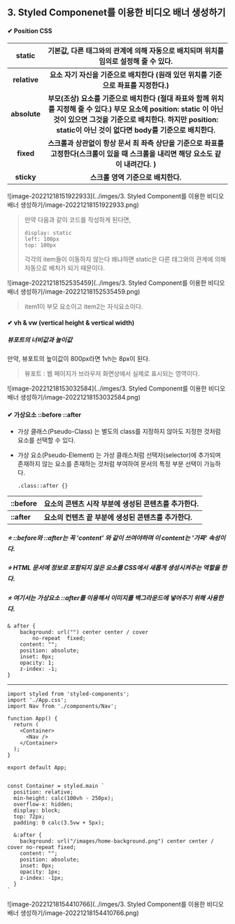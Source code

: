 ## 3. Styled Componenet를 이용한 비디오 배너 생성하기

#### ✔ Position  CSS

|    static    | 기본값, 다른 태그와의 관계에 의해 자동으로 배치되며 위치를 임의로 설정해 줄 수 있다. |
| :----------: | :----------------------------------------------------------: |
| **relative** | **요소 자기 자신을 기준으로 배치한다 (원래 있던 위치를 기준으로 좌표를 지정한다.)** |
| **absolute** | **부모(조상) 요소를 기준으로 배치한다 (절대 좌표와 함께 위치를 지정해 줄 수 있다.)  부모 요소에 position: static 이 아닌 것이 있으면 그것을 기준으로 배치한다. 하지만 position: static이 아닌 것이 없다면 body를 기준으로 배치한다.** |
|  **fixed**   | **스크롤과 상관없이 항상 문서 최 좌측 상단을 기준으로 좌표를 고정한다(스크롤이 있을 때 스크롤을 내리면 해당 요소도 같이 내려간다. )** |
|  **sticky**  |              **스크롤 영역 기준으로 배치한다.**              |

![image-20221218151922933](../imges/3. Styled Component를 이용한 비디오 배너 생성하기/image-20221218151922933.png)

> 만약 다음과 같이 코드를 작성하게 된다면, 
>
> ```
> display: static
> left: 100px
> top: 100px
> ```
>
> 각각의 item들이 이동하지 않는다 왜냐하면 static은 다른 태그와의 관계에 의해 자동으로 배치가 되기 때문이다. 



![image-20221218152535459](../imges/3. Styled Component를 이용한 비디오 배너 생성하기/image-20221218152535459.png)

> item1이 부모 요소이고 item2는 자식요소이다. 



#### ✔ vh & vw (vertical height & vertical width)

##### 뷰포트의 너비값과 높이값

만약, 뷰포트의 높이값이 800px라면 1vh는 8px이 된다. 

> 뷰포트 : 웹 페이지가 브라우저 화면상에서 실제로 표시되는 영역이다. 

![image-20221218153032584](../imges/3. Styled Component를 이용한 비디오 배너 생성하기/image-20221218153032584.png)



#### ✔ 가상요소 ::before ::after

* 가상 클래스(Pseudo-Class) 는 별도의 class를 지정하지 않아도 지정한 것처럼 요소를 선택할 수 있다. 

* 가상 요소(Pseudo-Element) 는 가상 클래스처럼 선택자(selector)에 추가되며 존재하지 않는 요소를 존재하는 것처럼 부여하여 문서의 특정 부분 선택이 가능하다. 

  ```
  .class::after {}
  ```

  

| ::before    | 요소의 콘텐츠 시작 부분에 생성된 콘텐츠를 추가한다.   |
| ----------- | ----------------------------------------------------- |
| **::after** | **요소의 컨텐츠 끝 부분에 생성된 콘텐츠를 추가한다.** |

##### ⭐ ::before와 ::after는 꼭 'content' 와 같이 쓰여야하며 이 content는 '가짜' 속성이다. 

##### ⭐ HTML 문서에 정보로 포함되지 않은 요소를 CSS에서 새롭게 생성시켜주는 역할을 한다. 

##### ⭐ 여기서는 가상요소 ::after를 이용해서 이미지를 백그라운드에 넣어주기 위해 사용한다. 

```
& after {
	background: url("") center center / cover
		no-repeat  fixed;
	content: "";
	position: absolute;
	inset: 0px;
	opacity: 1;
	z-index: -1;
}
```







---





```react
import styled from 'styled-components';
import './App.css';
import Nav from './components/Nav';

function App() {
  return (
    <Container>
      <Nav />
    </Container>
  );
}

export default App;


const Container = styled.main `
  position: relative;
  min-height: calc(100vh - 250px);
  overflow-x: hidden;
  display: block;
  top: 72px;
  padding: 0 calc(3.5vw + 5px);

  &:after {
    background: url("/images/home-background.png") center center / cover no-repeat fixed;
    content: "";
    position: absolute;
    inset: 0px;
    opacity: 1px;
    z-index: -1px;
  }
`
```

![image-20221218154410766](../imges/3. Styled Component를 이용한 비디오 배너 생성하기/image-20221218154410766.png)